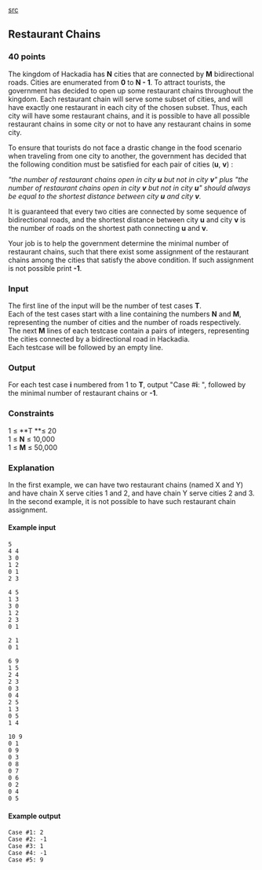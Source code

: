 [src](https://www.facebook.com/hackercup/problems.php?pid=395536453921142&round=1433361756892155)

## Restaurant Chains

### 40 points 

The kingdom of Hackadia has **N** cities that are connected by **M**
bidirectional roads. Cities are enumerated from **0** to **N - 1**. To attract
tourists, the government has decided to open up some restaurant chains
throughout the kingdom. Each restaurant chain will serve some subset of
cities, and will have exactly one restaurant in each city of the chosen
subset. Thus, each city will have some restaurant chains, and it is possible
to have all possible restaurant chains in some city or not to have any
restaurant chains in some city.

To ensure that tourists do not face a drastic change in the food scenario when
traveling from one city to another, the government has decided that the
following condition must be satisfied for each pair of cities (**u**, **v**) :

_"the number of restaurant chains open in city **u** but not in city **v**"
plus "the number of restaurant chains open in city **v** but not in city
**u**" should always be equal to the shortest distance between city **u** and
city **v**._

It is guaranteed that every two cities are connected by some sequence of
bidirectional roads, and the shortest distance between city **u** and city
**v** is the number of roads on the shortest path connecting **u** and **v**.

Your job is to help the government determine the minimal number of restaurant
chains, such that there exist some assignment of the restaurant chains among
the cities that satisfy the above condition. If such assignment is not
possible print **-1**.

### Input

The first line of the input will be the number of test cases **T**.  
Each of the test cases start with a line containing the numbers **N** and
**M**, representing the number of cities and the number of roads respectively.  
The next **M** lines of each testcase contain a pairs of integers,
representing the cities connected by a bidirectional road in Hackadia.  
Each testcase will be followed by an empty line.  

### Output

For each test case **i** numbered from 1 to **T**, output "Case #**i**: ",
followed by the minimal number of restaurant chains or **-1**.

### Constraints

1 ≤ **T **≤ 20  
1 ≤ **N** ≤ 10,000  
1 ≤ **M** ≤ 50,000  

### Explanation

In the first example, we can have two restaurant chains (named X and Y) and
have chain X serve cities 1 and 2, and have chain Y serve cities 2 and 3.  
In the second example, it is not possible to have such restaurant chain
assignment.  

#### Example input

```
5
4 4
3 0
1 2
0 1
2 3

4 5
1 3
3 0
1 2
2 3
0 1

2 1
0 1

6 9
1 5
2 4
2 3
0 3
0 4
2 5
1 3
0 5
1 4

10 9
0 1
0 9
0 3
0 8
0 7
0 6
0 2
0 4
0 5

```

#### Example output

```
Case #1: 2
Case #2: -1
Case #3: 1
Case #4: -1
Case #5: 9
```
